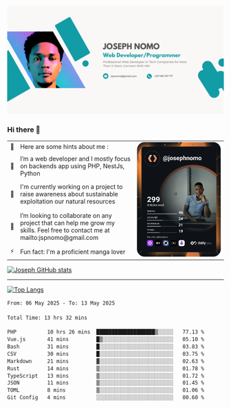![Banner of my profile!](/Joseph_NOMO_NEW.png "Banner")

### Hi there 👋

<!--- | --  | 👋  | Here are some hints about me :                                                                                                 | <td rowspan=6><img src="/devcard.svg" width="400" alt="Joseph NOMO's Dev Card"/></td> |
| --- | --- | ------------------------------------------------------------------------------------------------------------------------------ | ------------------------------------------------------------------------------------- |
| --  | 🔭  | I’m a web developer and I mostly focus on backends app using PHP, NestJs, Python                                               |
| --  | 🦁  | I'm currently working on a project to raise awareness about sustainable exploitation our natural resources                     |
| --  | 👯  | I’m looking to collaborate on any project that can help me grow my skills. Feel free to contact me at mailto:jspnomo@gmail.com |
| --  | ⚡  | Fun fact: I'm a proficient manga lover                                                                                         |
--->

<table>
    <tr>
        <td width="1%">👋</td>
        <td width="55%">Here are some hints about me :</td>
        <td rowspan=6 width="44%"><img src="/devcard.svg" width="400" alt="Joseph NOMO's Dev Card"/></td>
    </tr>
    <tr>
        <td>🔭</td>
        <td>I’m a web developer and I mostly focus on backends app using PHP, NestJs, Python</td>
    </tr>
    <tr>
        <td>🦁</td>
        <td>I'm currently working on a project to raise awareness about sustainable exploitation our natural resources</td>
    </tr>
    <tr>
        <td>👯</td>
        <td>I’m looking to collaborate on any project that can help me grow my skills. Feel free to contact me at mailto:jspnomo@gmail.com</td>
    </tr>
    <tr>
        <td>⚡</td>
        <td>Fun fact: I'm a proficient manga lover</td>
    </tr>

</table>

[![Joseph GitHub stats](https://github-readme-stats-seven-sigma-53.vercel.app/api?username=Jspascal)](https://github.com/Jspascal/github-readme-stats)

---

[![Top Langs](https://github-readme-stats-seven-sigma-53.vercel.app/api/top-langs/?username=Jspascal&layout=compact)](https://github.com/Jspascal/github-readme-stats)

<!--START_SECTION:waka-->

```txt
From: 06 May 2025 - To: 13 May 2025

Total Time: 13 hrs 32 mins

PHP          10 hrs 26 mins  ███████████████████▒░░░░░   77.13 %
Vue.js       41 mins         █▒░░░░░░░░░░░░░░░░░░░░░░░   05.10 %
Bash         31 mins         █░░░░░░░░░░░░░░░░░░░░░░░░   03.83 %
CSV          30 mins         █░░░░░░░░░░░░░░░░░░░░░░░░   03.75 %
Markdown     21 mins         ▓░░░░░░░░░░░░░░░░░░░░░░░░   02.63 %
Rust         14 mins         ▒░░░░░░░░░░░░░░░░░░░░░░░░   01.78 %
TypeScript   13 mins         ▒░░░░░░░░░░░░░░░░░░░░░░░░   01.72 %
JSON         11 mins         ▒░░░░░░░░░░░░░░░░░░░░░░░░   01.45 %
TOML         8 mins          ▒░░░░░░░░░░░░░░░░░░░░░░░░   01.06 %
Git Config   4 mins          ░░░░░░░░░░░░░░░░░░░░░░░░░   00.60 %
```

<!--END_SECTION:waka-->

